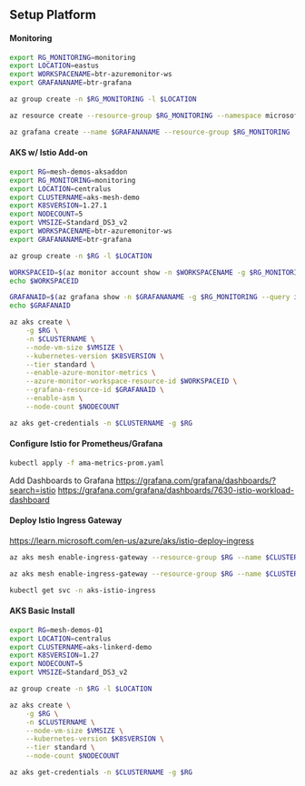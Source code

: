 ## Setup Platform

#### Monitoring

```bash
export RG_MONITORING=monitoring
export LOCATION=eastus
export WORKSPACENAME=btr-azuremonitor-ws
export GRAFANANAME=btr-grafana

az group create -n $RG_MONITORING -l $LOCATION

az resource create --resource-group $RG_MONITORING --namespace microsoft.monitor --resource-type accounts --name $WORKSPACENAME --location $LOCATION --properties "{}"

az grafana create --name $GRAFANANAME --resource-group $RG_MONITORING 
```

#### AKS w/ Istio Add-on

```bash
export RG=mesh-demos-aksaddon
export RG_MONITORING=monitoring
export LOCATION=centralus
export CLUSTERNAME=aks-mesh-demo
export K8SVERSION=1.27.1
export NODECOUNT=5
export VMSIZE=Standard_DS3_v2
export WORKSPACENAME=btr-azuremonitor-ws
export GRAFANANAME=btr-grafana

az group create -n $RG -l $LOCATION

WORKSPACEID=$(az monitor account show -n $WORKSPACENAME -g $RG_MONITORING --query id -o tsv)
echo $WORKSPACEID

GRAFANAID=$(az grafana show -n $GRAFANANAME -g $RG_MONITORING --query id -o tsv)
echo $GRAFANAID

az aks create \
    -g $RG \
    -n $CLUSTERNAME \
    --node-vm-size $VMSIZE \
    --kubernetes-version $K8SVERSION \
    --tier standard \
    --enable-azure-monitor-metrics \
    --azure-monitor-workspace-resource-id $WORKSPACEID \
    --grafana-resource-id $GRAFANAID \
    --enable-asm \
    --node-count $NODECOUNT

az aks get-credentials -n $CLUSTERNAME -g $RG
```

#### Configure Istio for Prometheus/Grafana

```bash
kubectl apply -f ama-metrics-prom.yaml
```

Add Dashboards to Grafana
https://grafana.com/grafana/dashboards/?search=istio
https://grafana.com/grafana/dashboards/7630-istio-workload-dashboard

#### Deploy Istio Ingress Gateway

https://learn.microsoft.com/en-us/azure/aks/istio-deploy-ingress

```bash
az aks mesh enable-ingress-gateway --resource-group $RG --name $CLUSTERNAME --ingress-gateway-type external

az aks mesh enable-ingress-gateway --resource-group $RG --name $CLUSTERNAME --ingress-gateway-type internal

kubectl get svc -n aks-istio-ingress
```

#### AKS Basic Install

```bash
export RG=mesh-demos-01
export LOCATION=centralus
export CLUSTERNAME=aks-linkerd-demo
export K8SVERSION=1.27
export NODECOUNT=5
export VMSIZE=Standard_DS3_v2

az group create -n $RG -l $LOCATION

az aks create \
    -g $RG \
    -n $CLUSTERNAME \
    --node-vm-size $VMSIZE \
    --kubernetes-version $K8SVERSION \
    --tier standard \
    --node-count $NODECOUNT

az aks get-credentials -n $CLUSTERNAME -g $RG

```



